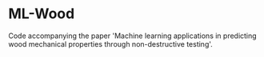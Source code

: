 # ML-Wood
Code accompanying the paper 'Machine learning applications in predicting wood mechanical properties through non-destructive testing'.
